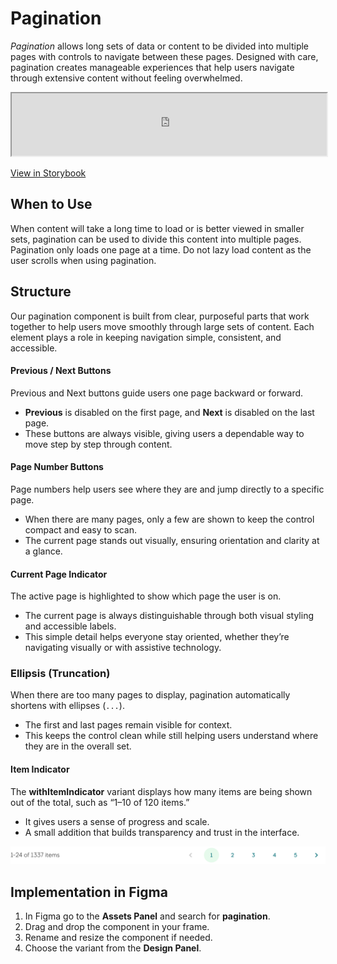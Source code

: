 # Pagination

_Pagination_ allows long sets of data or content to be divided into multiple pages with controls to navigate between these pages. Designed with care, pagination creates manageable experiences that help users navigate through extensive content without feeling overwhelmed.

<iframe 
        class="sb-iframe"
        src="
        https://storybook.eds.equinor.com/iframe.html?globals=&args=&id=navigation-pagination--introduction
        "
        width="100%"
        height="100"
        frameborder="1"
        ></iframe>

[View in Storybook](https://storybook.eds.equinor.com/?path=/docs/navigation-pagination--docs)

## When to Use

When content will take a long time to load or is better viewed in smaller sets, pagination can be used to divide this content into multiple pages. Pagination only loads one page at a time. Do not lazy load content as the user scrolls when using pagination.

## Structure

Our pagination component is built from clear, purposeful parts that work together to help users move smoothly through large sets of content. Each element plays a role in keeping navigation simple, consistent, and accessible.

#### Previous / Next Buttons

Previous and Next buttons guide users one page backward or forward.

- **Previous** is disabled on the first page, and **Next** is disabled on the last page.
- These buttons are always visible, giving users a dependable way to move step by step through content.

#### Page Number Buttons

Page numbers help users see where they are and jump directly to a specific page.

- When there are many pages, only a few are shown to keep the control compact and easy to scan.
- The current page stands out visually, ensuring orientation and clarity at a glance.

#### Current Page Indicator

The active page is highlighted to show which page the user is on.

- The current page is always distinguishable through both visual styling and accessible labels.
- This simple detail helps everyone stay oriented, whether they’re navigating visually or with assistive technology.

### Ellipsis (Truncation)

When there are too many pages to display, pagination automatically shortens with ellipses (`...`).

- The first and last pages remain visible for context.
- This keeps the control clean while still helping users understand where they are in the overall set.

#### Item Indicator

The **withItemIndicator** variant displays how many items are being shown out of the total, such as “1–10 of 120 items.”

- It gives users a sense of progress and scale.
- A small addition that builds transparency and trust in the interface.

![pagination](../assets/pagination-no.jpg)

## Implementation in Figma

1. In Figma go to the **Assets Panel** and search for **pagination**.
2. Drag and drop the component in your frame.
3. Rename and resize the component if needed.
4. Choose the variant from the **Design Panel**.
